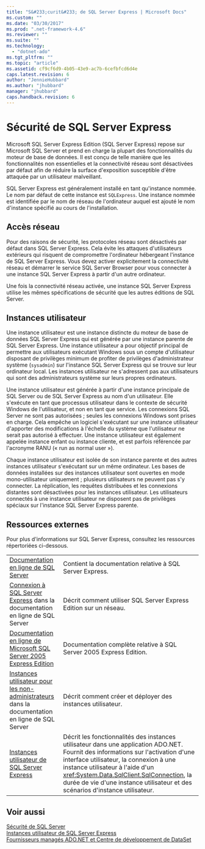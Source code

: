 ```yaml
---
title: "S&#233;curit&#233; de SQL Server Express | Microsoft Docs"
ms.custom: ""
ms.date: "03/30/2017"
ms.prod: ".net-framework-4.6"
ms.reviewer: ""
ms.suite: ""
ms.technology: 
  - "dotnet-ado"
ms.tgt_pltfrm: ""
ms.topic: "article"
ms.assetid: cf9cf6d9-4b05-43e9-ac7b-6cefbfcd6d4e
caps.latest.revision: 6
author: "JennieHubbard"
ms.author: "jhubbard"
manager: "jhubbard"
caps.handback.revision: 6
---
```

# S&#233;curit&#233; de SQL Server Express
Microsoft SQL Server Express Edition \(SQL Server Express\) repose sur Microsoft SQL Server et prend en charge la plupart des fonctionnalités du moteur de base de données.  Il est conçu de telle manière que les fonctionnalités non essentielles et la connectivité réseau sont désactivées par défaut  afin de réduire la surface d'exposition susceptible d'être attaquée par un utilisateur malveillant.  
  
 SQL Server Express est généralement installé en tant qu'instance nommée.  Le nom par défaut de cette instance est `SQLExpress`.  Une instance nommée est identifiée par le nom de réseau de l'ordinateur auquel est ajouté le nom d'instance spécifié au cours de l'installation.  
  
## Accès réseau  
 Pour des raisons de sécurité, les protocoles réseau sont désactivés par défaut dans SQL Server Express.  Cela évite les attaques d'utilisateurs extérieurs qui risquent de compromettre l'ordinateur hébergeant l'instance de SQL Server Express.  Vous devez activer explicitement la connectivité réseau et démarrer le service SQL Server Browser pour vous connecter à une instance SQL Server Express à partir d'un autre ordinateur.  
  
 Une fois la connectivité réseau activée, une instance SQL Server Express utilise les mêmes spécifications de sécurité que les autres éditions de SQL Server.  
  
## Instances utilisateur  
 Une instance utilisateur est une instance distincte du moteur de base de données SQL Server Express qui est générée par une instance parente de SQL Server Express.  Une instance utilisateur a pour objectif principal de permettre aux utilisateurs exécutant Windows sous un compte d'utilisateur disposant de privilèges minimum de profiter de privilèges d'administrateur système \(`sysadmin`\) sur l'instance SQL Server Express qui se trouve sur leur ordinateur local.  Les instances utilisateur ne s'adressent pas aux utilisateurs qui sont des administrateurs système sur leurs propres ordinateurs.  
  
 Une instance utilisateur est générée à partir d'une instance principale de SQL Server ou de SQL Server Express au nom d'un utilisateur.  Elle s'exécute en tant que processus utilisateur dans le contexte de sécurité Windows de l'utilisateur, et non en tant que service.  Les connexions SQL Server ne sont pas autorisées ; seules les connexions Windows sont prises en charge.  Cela empêche un logiciel s'exécutant sur une instance utilisateur d'apporter des modifications à l'échelle du système que l'utilisateur ne serait pas autorisé à effectuer.  Une instance utilisateur est également appelée instance enfant ou instance cliente, et est parfois référencée par l'acronyme RANU \(« run as normal user »\).  
  
 Chaque instance utilisateur est isolée de son instance parente et des autres instances utilisateur s'exécutant sur un même ordinateur.  Les bases de données installées sur des instances utilisateur sont ouvertes en mode mono\-utilisateur uniquement ; plusieurs utilisateurs ne peuvent pas s'y connecter.  La réplication, les requêtes distribuées et les connexions distantes sont désactivées pour les instances utilisateur.  Les utilisateurs connectés à une instance utilisateur ne disposent pas de privilèges spéciaux sur l'instance SQL Server Express parente.  
  
## Ressources externes  
 Pour plus d'informations sur SQL Server Express, consultez les ressources répertoriées ci\-dessous.  
  
|||  
|-|-|  
|[Documentation en ligne de SQL Server](http://msdn.microsoft.com/library/bb543165.aspx)|Contient la documentation relative à SQL Server Express.|  
|[Connexion à SQL Server Express](http://msdn.microsoft.com/library/ms165679.aspx) dans la documentation en ligne de SQL Server|Décrit comment utiliser SQL Server Express Edition sur un réseau.|  
|[Documentation en ligne de Microsoft SQL Server 2005 Express Edition](http://msdn.microsoft.com/library/ms165706.aspx)|Documentation complète relative à SQL Server 2005 Express Edition.|  
|[Instances utilisateur pour les non\-administrateurs](http://msdn.microsoft.com/library/ms143684.aspx) dans la documentation en ligne de SQL Server|Décrit comment créer et déployer des instances utilisateur.|  
|[Instances utilisateur de SQL Server Express](../../../../../docs/framework/data/adonet/sql/sql-server-express-user-instances.md)|Décrit les fonctionnalités des instances utilisateur dans une application ADO.NET.  Fournit des informations sur l'activation d'une interface utilisateur, la connexion à une instance utilisateur à l'aide d'un <xref:System.Data.SqlClient.SqlConnection>, la durée de vie d'une instance utilisateur et des scénarios d'instance utilisateur.|  
  
## Voir aussi  
 [Sécurité de SQL Server](../../../../../docs/framework/data/adonet/sql/sql-server-security.md)   
 [Instances utilisateur de SQL Server Express](../../../../../docs/framework/data/adonet/sql/sql-server-express-user-instances.md)   
 [Fournisseurs managés ADO.NET et Centre de développement de DataSet](http://go.microsoft.com/fwlink/?LinkId=217917)